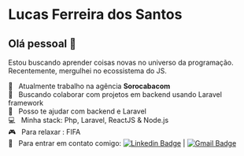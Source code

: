 # Lucas Ferreira dos Santos

## Olá pessoal 👋

Estou buscando aprender coisas novas no universo da programação. Recentemente, mergulhei no ecossistema do JS.

 :checkered_flag:  &nbsp; Atualmente  trabalho na agência **Sorocabacom**
 <br/> :blue_heart: &nbsp; Buscando colaborar com projetos em backend usando Laravel framework
 <br/> :facepunch: &nbsp; Posso te ajudar com backend e Laravel 
 <br/> :computer: &nbsp; Minha stack: Php, Laravel, ReactJS & Node.js
 <br/> 🎮  &nbsp; Para relaxar : FIFA
 <br/> :email: &nbsp; Para entrar em contato comigo: [![Linkedin Badge](https://img.shields.io/badge/-LucasFerreira-blue?style=flat-square&logo=Linkedin&logoColor=white&link=https://www.linkedin.com/in/lucas-ferreira-aab607134/)](https://www.linkedin.com/in/lucas-ferreira-aab607134/) 
| 
[![Gmail Badge](https://img.shields.io/badge/-lucas46em@gmail.com-c14438?style=flat-square&logo=Gmail&logoColor=white&link=mailto:lucas46em@gmail.com)](mailto:lucas46em@gmail.com)
